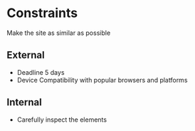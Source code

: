 # Constraints

Make the site as similar as possible

## External

- Deadline 5 days
- Device Compatibility with popular browsers and platforms

## Internal

- Carefully inspect the elements
